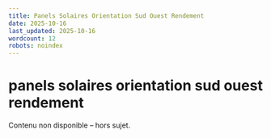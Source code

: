 ```yaml
---
title: Panels Solaires Orientation Sud Ouest Rendement
date: 2025-10-16
last_updated: 2025-10-16
wordcount: 12
robots: noindex
---
```


# panels solaires orientation sud ouest rendement

Contenu non disponible – hors sujet.